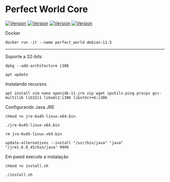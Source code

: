 # Perfect World Core

[![Version](https://img.shields.io/badge/Version-v1.0-success)]()
[![Version](https://img.shields.io/badge/Java_JRE-6u45-blue)]()
[![Version](https://img.shields.io/badge/Java_JDK-11-blue)]()
[![Version](https://img.shields.io/badge/Debian-v11.5-blue)]()

Docker

`docker run -it --name perfect_world debian:11.5`

---

Suporte a 32-bits

`dpkg --add-architecture i386`

`apt update`

Instalando recursos

`apt install vim nano openjdk-11-jre zip wget iputils-ping procps gcc-multilib lib32z1 libxml2:i386 libstdc++6:i386`

Configurando Java JRE

`chmod +x jre-6u45-linux-x64.bin`

`./jre-6u45-linux-x64.bin`

`rm jre-6u45-linux-x64.bin`

`update-alternatives --install "/usr/bin/java" "java" "/jre1.6.0_45/bin/java" 9999`

Em pwed execute a instalação

`chmod +x install.sh`

`./install.sh`

